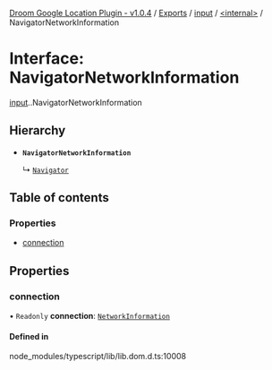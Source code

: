 [Droom Google Location Plugin - v1.0.4](../README.md) / [Exports](../modules.md) / [input](../modules/input.md) / [<internal\>](../modules/input._internal_.md) / NavigatorNetworkInformation

# Interface: NavigatorNetworkInformation

[input](../modules/input.md).[<internal>](../modules/input._internal_.md).NavigatorNetworkInformation

## Hierarchy

- **`NavigatorNetworkInformation`**

  ↳ [`Navigator`](input._internal_.Navigator.md)

## Table of contents

### Properties

- [connection](input._internal_.NavigatorNetworkInformation.md#connection)

## Properties

### connection

• `Readonly` **connection**: [`NetworkInformation`](../modules/input._internal_.md#networkinformation)

#### Defined in

node_modules/typescript/lib/lib.dom.d.ts:10008
